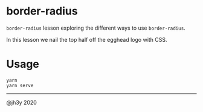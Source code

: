 # border-radius

`border-radius` lesson exploring the different ways to use `border-radius`.

In this lesson we nail the top half off the egghead logo with CSS.

# Usage

```
yarn
yarn serve
```

-----

@jh3y 2020